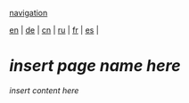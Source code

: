[navigation](https://github.com/syncloud/docs/blob/master/*/index.md)

[en](https://github.com/syncloud/platform/wiki/VPN) | 
[de](https://github.com/syncloud/docs/blob/master/de/content/VPN.md) | 
[cn](https://github.com/syncloud/docs/blob/master/cn/content/VPN.md) | 
[ru](https://github.com/syncloud/docs/blob/master/ru/content/VPN.md) | 
[fr](https://github.com/syncloud/docs/blob/master/fr/content/VPN.md) | 
[es](https://github.com/syncloud/docs/blob/master/es/content/VPN.md) | 

# *insert page name here*

*insert content here*
